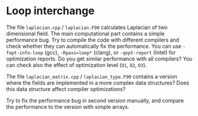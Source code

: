# Loop interchange

The file `laplacian.cpp` / `laplacian.F90` calculates Laplacian of two dimensional field.
The main computational part contains a simple performance bug. Try to compile the code with 
different compilers and check whether they can automatically fix the performance. You can use 
`-fopt-info-loop` (gcc), `-Rpass=loop*` (clang), or `-qopt-report` (Intel) for optimization reports.
Do you get similar performance with all compilers? You can check also the effect of optimization 
level (`O1`, `O2`, `O3`).

The file `laplacian_matrix.cpp` / `laplacian_type.F90` contains a version where the fields are
implemented in a more complex data structures? Does this data structure affect compiler 
optimizations?

Try to fix the performance bug in second version manually, and compare the performance to the 
version with simple arrays.
